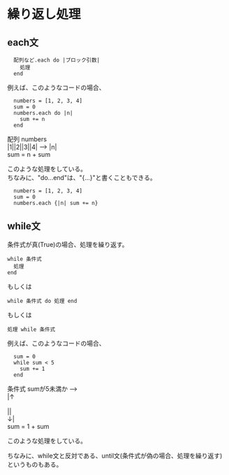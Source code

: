 # 繰り返し処理

## each文
```
  配列など.each do |ブロック引数|
    処理
  end
```
例えば、このようなコードの場合、<br>
```
  numbers = [1, 2, 3, 4]
  sum = 0
  numbers.each do |n|
    sum += n
  end
```
配列 numbers<br>
|1||2||3||4|  -->  |n|<br>
sum = n + sum<br>

このような処理をしている。<br>
ちなみに、"do...end"は、"{...}"と書くこともできる。
```
  numbers = [1, 2, 3, 4]
  sum = 0
  numbers.each {|n| sum += n}
```

## while文
条件式が真(True)の場合、処理を繰り返す。
```
while 条件式
  処理
end
```
もしくは
```
while 条件式 do 処理 end
```
もしくは
```
処理 while 条件式
```
例えば、このようなコードの場合、<br>
```
  sum = 0
  while sum < 5
    sum += 1
  end
```
条件式 sumが5未満か  -->  <br>
|↑ <br>  
|| <br>
↓| <br>
sum = 1 + sum<br>

このような処理をしている。<br>

ちなみに、while文と反対である、until文(条件式が偽の場合、処理を繰り返す)というものもある。
